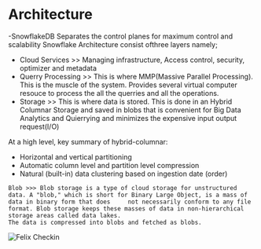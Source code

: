 
# Architecture

-SnowflakeDB Separates the control planes for maximum control and scalability
Snowflake Architecture consist ofthree layers namely;
- Cloud Services  >> Managing infrastructure, Access control, security, optimizer and metadata
- Querry Processing  >> This is where MMP(Massive Parallel Processing). This is the muscle of the system. Provides several virtual computer resouce to process the all the querries and all the operations.
- Storage  >> This is where data is stored. This is done in an Hybrid Columnar Storage and saved in blobs that is convenient for Big Data Analytics and Quierrying and minimizes the expensive input output request(I/O)


At a high level, key summary of hybrid-columnar:

   - Horizontal and vertical partitioning
   - Automatic column level and partition level compression
   - Natural (built-in) data clustering based on ingestion date (order)

    Blob >>> Blob storage is a type of cloud storage for unstructured data. A "blob," which is short for Binary Large Object, is a mass of data in binary form that does     not necessarily conform to any file format. Blob storage keeps these masses of data in non-hierarchical storage areas called data lakes.
    The data is compressed into blobs and fetched as blobs.

![Felix Checkin](https://user-images.githubusercontent.com/32365871/209571773-9674f529-2aa5-46b2-abe0-55456897e873.jpg)

